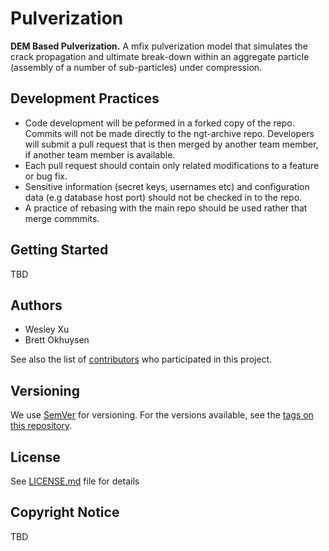# Pulverization
**DEM Based Pulverization.**
A mfix pulverization model that simulates the crack propagation and ultimate break-down within an aggregate particle (assembly of a number of sub-particles) under compression.

## Development Practices

* Code development will be peformed in a forked copy of the repo. Commits will not be 
  made directly to the ngt-archive repo. Developers will submit a pull 
  request that is then merged by another team member, if another team member is available.
* Each pull request should contain only related modifications to a feature or bug fix.  
* Sensitive information (secret keys, usernames etc) and configuration data 
  (e.g database host port) should not be checked in to the repo.
* A practice of rebasing with the main repo should be used rather that merge commmits.

## Getting Started

TBD

## Authors

* Wesley Xu
* Brett Okhuysen

See also the list of [contributors](https://github.com/CCSI-Toolset/Pulverization/contributors) who participated in this project.

## Versioning

We use [SemVer](http://semver.org/) for versioning. For the versions available, 
see the [tags on this repository](https://github.com/Pulverization/tags). 

## License

See [LICENSE.md](LICENSE.md) file for details

## Copyright Notice

TBD
